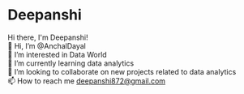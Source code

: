 # Deepanshi
Hi there, I'm Deepanshi!
<br>
👋 Hi, I’m @AnchalDayal
<br>
👀 I’m interested in Data World
<br>
🌱 I’m currently learning data analytics
<br>
💞️ I’m looking to collaborate on new projects related to data analytics
<br>
📫 How to reach me deepanshi872@gmail.com
